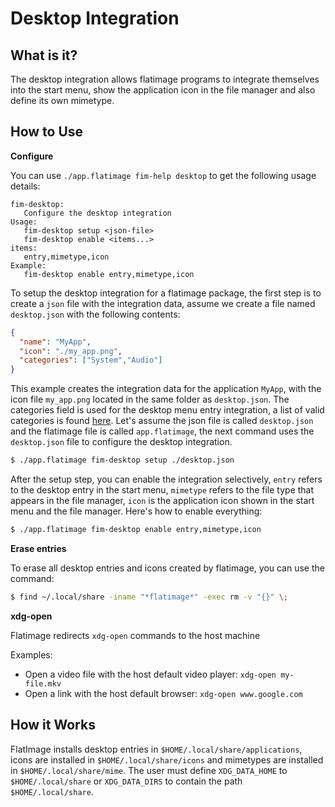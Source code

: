 # Desktop Integration

## What is it?

The desktop integration allows flatimage programs to integrate themselves into the
start menu, show the application icon in the file manager and also define its
own mimetype.

## How to Use

**Configure**

You can use `./app.flatimage fim-help desktop` to get the following usage details:

```
fim-desktop:
   Configure the desktop integration
Usage:
   fim-desktop setup <json-file>
   fim-desktop enable <items...>
items:
   entry,mimetype,icon
Example:
   fim-desktop enable entry,mimetype,icon
```

To setup the desktop integration for a flatimage package, the first step is to
create a `json` file with the integration data, assume we create a file named
`desktop.json` with the following contents:

```json
{
  "name": "MyApp",
  "icon": "./my_app.png",
  "categories": ["System","Audio"]
}
```

This example creates the integration data for the application `MyApp`, with the
icon file `my_app.png` located in the same folder as `desktop.json`. The
categories field is used for the desktop menu entry integration, a list of valid
categories is found
[here](https://specifications.freedesktop.org/menu-spec/latest/category-registry.html#main-category-registry).
Let's assume the json file is called `desktop.json` and the flatimage file is
called `app.flatimage`, the next command uses the `desktop.json` file to
configure the desktop integration.

```bash
$ ./app.flatimage fim-desktop setup ./desktop.json
```

After the setup step, you can enable the integration selectively, `entry` refers
to the desktop entry in the start menu, `mimetype` refers to the file type that
appears in the file manager, `icon` is the application icon shown in the start
menu and the file manager. Here's how to enable everything:

```bash
$ ./app.flatimage fim-desktop enable entry,mimetype,icon
```

**Erase entries**

To erase all desktop entries and icons created by flatimage, you can use the
command:

```bash
$ find ~/.local/share -iname "*flatimage*" -exec rm -v "{}" \;
```

**xdg-open**

Flatimage redirects `xdg-open` commands to the host machine

Examples:

* Open a video file with the host default video player: `xdg-open my-file.mkv`
* Open a link with the host default browser: `xdg-open www.google.com`

## How it Works

FlatImage installs desktop entries in `$HOME/.local/share/applications`, icons
are installed in `$HOME/.local/share/icons` and mimetypes are installed in
`$HOME/.local/share/mime`. The user must define `XDG_DATA_HOME` to `$HOME/.local/share`
or `XDG_DATA_DIRS` to contain the path `$HOME/.local/share`.

